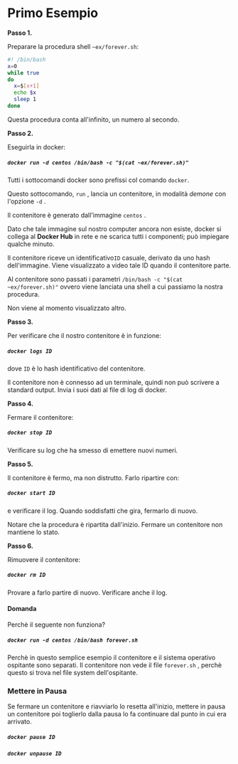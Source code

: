 # Primo Esempio

**Passo 1.**

Preparare la procedura shell `~ex/forever.sh`:

```bash
#! /bin/bash
x=0
while true
do
  x=$[x+1]
  echo $x
  sleep 1
done
```

Questa procedura conta all'infinito, un numero al secondo.

**Passo 2.**

Eseguirla in docker:

##### `docker run -d centos /bin/bash -c "$(cat ~ex/forever.sh)"`

Tutti i sottocomandi docker sono prefissi col comando `docker`.

Questo sottocomando, `run` , lancia un contenitore, in modalità _demone_ con l'opzione `-d` .

Il contenitore è generato dall'immagine `centos` .

Dato che tale immagine sul nostro computer ancora non esiste, docker si collega al **Docker Hub** in rete e ne scarica tutti i componenti; può impiegare qualche minuto.

Il contenitore riceve un identificativo`ID` casuale, derivato da uno hash dell'immagine. Viene visualizzato a video tale ID quando il contenitore parte.

Al contenitore sono passati i parametri `/bin/bash -c "$(cat ~ex/forever.sh)"` ovvero viene lanciata una shell a cui passiamo la nostra procedura.

Non viene al momento visualizzato altro.

**Passo 3.**

Per verificare che il nostro contenitore è in funzione:

##### `docker logs ID`

dove `ID` è lo hash identificativo del contenitore.

Il contenitore non è connesso ad un terminale, quindi non può scrivere a standard output. Invia i suoi dati al file di log di docker.

**Passo 4.**

Fermare il contenitore:

##### `docker stop ID`

Verificare su log che ha smesso di emettere nuovi numeri.

**Passo 5.**

Il contenitore è fermo, ma non distrutto. Farlo ripartire con:

##### `docker start ID`

e verificare il log. Quando soddisfatti che gira, fermarlo di nuovo.

Notare che la procedura è ripartita dall'inizio. Fermare un contenitore non mantiene lo stato.

**Passo 6.**

Rimuovere il contenitore:

##### `docker rm ID`

Provare a farlo partire di nuovo. Verificare anche il log.

#### Domanda

Perchè il seguente non funziona?

##### `docker run -d centos /bin/bash forever.sh`

Perchè in questo semplice esempio il contenitore e il sistema operativo ospitante sono separati. Il contenitore non vede il file `forever.sh` , perchè questo si trova nel file system dell'ospitante.


### Mettere in Pausa

Se fermare un contenitore e riavviarlo lo resetta all'inizio, mettere in pausa un contenitore poi toglierlo dalla pausa lo fa continuare dal punto in cui era arrivato.

##### `docker pause ID`

##### `docker unpause ID`

